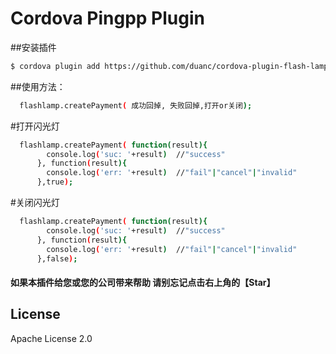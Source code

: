 # Cordova Pingpp Plugin



##安装插件



```sh
$ cordova plugin add https://github.com/duanc/cordova-plugin-flash-lamp.git
```


##使用方法：

```sh
  flashlamp.createPayment( 成功回掉, 失败回掉,打开or关闭);
```

#打开闪光灯
```sh
  flashlamp.createPayment( function(result){
        console.log('suc: '+result)  //"success"
      }, function(result){
        console.log('err: '+result)  //"fail"|"cancel"|"invalid"
      },true);
```
#关闭闪光灯
```sh
  flashlamp.createPayment( function(result){
        console.log('suc: '+result)  //"success"
      }, function(result){
        console.log('err: '+result)  //"fail"|"cancel"|"invalid"
      },false);
```
#### 如果本插件给您或您的公司带来帮助 请别忘记点击右上角的【Star】

## License

Apache License 2.0
